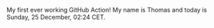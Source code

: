 My first ever working GitHub Action!
My name is Thomas and today is Sunday, 25 December, 02:24 CET. 

